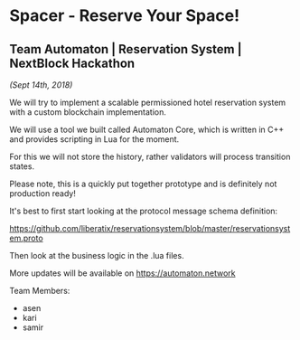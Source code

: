 # Spacer - Reserve Your Space!
## Team Automaton | Reservation System | NextBlock Hackathon
*(Sept 14th, 2018)*

We will try to implement a scalable permissioned hotel reservation system with a custom blockchain implementation.

We will use a tool we built called Automaton Core, which is written in C++ and provides scripting in Lua for the moment.

For this we will not store the history, rather validators will process transition states.

Please note, this is a quickly put together prototype and is definitely not production ready!

It's best to first start looking at the protocol message schema definition:

https://github.com/liberatix/reservationsystem/blob/master/reservationsystem.proto

Then look at the business logic in the .lua files.

More updates will be available on https://automaton.network

Team Members:

* asen
* kari
* samir
